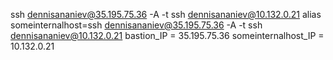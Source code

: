 ssh dennisananiev@35.195.75.36 -A -t ssh dennisananiev@10.132.0.21
alias someinternalhost=ssh dennisananiev@35.195.75.36 -A -t ssh dennisananiev@10.132.0.21
bastion_IP = 35.195.75.36
someinternalhost_IP = 10.132.0.21
